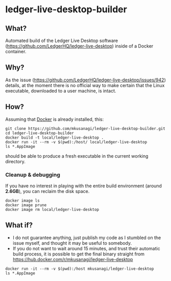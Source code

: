 # ledger-live-desktop-builder

## What?
Automated build of the Ledger Live Desktop software (https://github.com/LedgerHQ/ledger-live-desktop) inside of a Docker container.

## Why?
As the issue (https://github.com/LedgerHQ/ledger-live-desktop/issues/942) details, at the moment there is no official way to make certain that the Linux executable, downloaded to a user machine, is intact.

## How?

Assuming that [Docker](https://docs.docker.com/install/linux/docker-ce/ubuntu/) is already installed, this:
```
git clone https://github.com/mkusanagi/ledger-live-desktop-builder.git
cd ledger-live-desktop-builder
docker build -t local/ledger-live-desktop .
docker run -it --rm -v $(pwd):/host/ local/ledger-live-desktop
ls *.AppImage
```
should be able to produce a fresh executable in the current working directory.

### Cleanup & debugging
If you have no interest in playing with the entire build environment (around **2.6GB**), you can reclaim the disk space.
```
docker image ls
docker image prune
docker image rm local/ledger-live-desktop
```

## What if?

- I do not guarantee anything, just publish my code as I stumbled on the issue myself, and thought it may be useful to somebody.
- If you do not want to wait around 15 minutes, and trust their automatic build process, it is possible to get the final binary straight from https://hub.docker.com/r/mkusanagi/ledger-live-desktop
```
docker run -it --rm -v $(pwd):/host mkusanagi/ledger-live-desktop
ls *.AppImage
```

